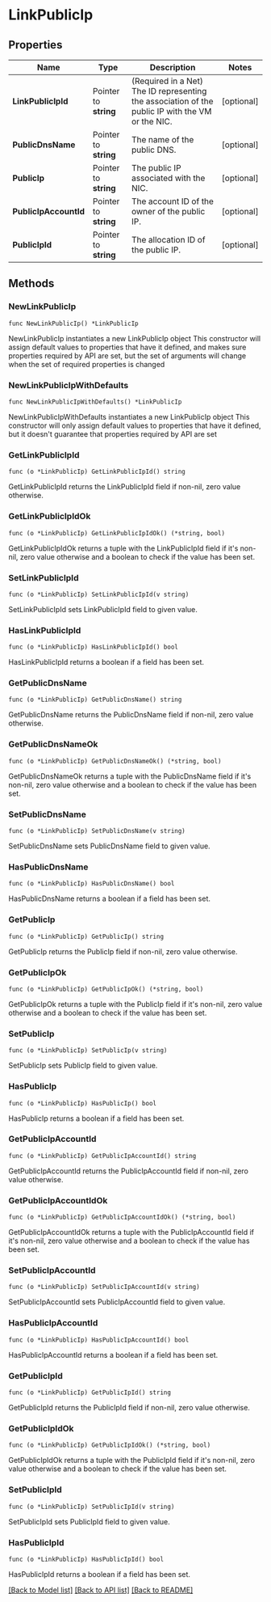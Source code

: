 # LinkPublicIp

## Properties

Name | Type | Description | Notes
------------ | ------------- | ------------- | -------------
**LinkPublicIpId** | Pointer to **string** | (Required in a Net) The ID representing the association of the public IP with the VM or the NIC. | [optional] 
**PublicDnsName** | Pointer to **string** | The name of the public DNS. | [optional] 
**PublicIp** | Pointer to **string** | The public IP associated with the NIC. | [optional] 
**PublicIpAccountId** | Pointer to **string** | The account ID of the owner of the public IP. | [optional] 
**PublicIpId** | Pointer to **string** | The allocation ID of the public IP. | [optional] 

## Methods

### NewLinkPublicIp

`func NewLinkPublicIp() *LinkPublicIp`

NewLinkPublicIp instantiates a new LinkPublicIp object
This constructor will assign default values to properties that have it defined,
and makes sure properties required by API are set, but the set of arguments
will change when the set of required properties is changed

### NewLinkPublicIpWithDefaults

`func NewLinkPublicIpWithDefaults() *LinkPublicIp`

NewLinkPublicIpWithDefaults instantiates a new LinkPublicIp object
This constructor will only assign default values to properties that have it defined,
but it doesn't guarantee that properties required by API are set

### GetLinkPublicIpId

`func (o *LinkPublicIp) GetLinkPublicIpId() string`

GetLinkPublicIpId returns the LinkPublicIpId field if non-nil, zero value otherwise.

### GetLinkPublicIpIdOk

`func (o *LinkPublicIp) GetLinkPublicIpIdOk() (*string, bool)`

GetLinkPublicIpIdOk returns a tuple with the LinkPublicIpId field if it's non-nil, zero value otherwise
and a boolean to check if the value has been set.

### SetLinkPublicIpId

`func (o *LinkPublicIp) SetLinkPublicIpId(v string)`

SetLinkPublicIpId sets LinkPublicIpId field to given value.

### HasLinkPublicIpId

`func (o *LinkPublicIp) HasLinkPublicIpId() bool`

HasLinkPublicIpId returns a boolean if a field has been set.

### GetPublicDnsName

`func (o *LinkPublicIp) GetPublicDnsName() string`

GetPublicDnsName returns the PublicDnsName field if non-nil, zero value otherwise.

### GetPublicDnsNameOk

`func (o *LinkPublicIp) GetPublicDnsNameOk() (*string, bool)`

GetPublicDnsNameOk returns a tuple with the PublicDnsName field if it's non-nil, zero value otherwise
and a boolean to check if the value has been set.

### SetPublicDnsName

`func (o *LinkPublicIp) SetPublicDnsName(v string)`

SetPublicDnsName sets PublicDnsName field to given value.

### HasPublicDnsName

`func (o *LinkPublicIp) HasPublicDnsName() bool`

HasPublicDnsName returns a boolean if a field has been set.

### GetPublicIp

`func (o *LinkPublicIp) GetPublicIp() string`

GetPublicIp returns the PublicIp field if non-nil, zero value otherwise.

### GetPublicIpOk

`func (o *LinkPublicIp) GetPublicIpOk() (*string, bool)`

GetPublicIpOk returns a tuple with the PublicIp field if it's non-nil, zero value otherwise
and a boolean to check if the value has been set.

### SetPublicIp

`func (o *LinkPublicIp) SetPublicIp(v string)`

SetPublicIp sets PublicIp field to given value.

### HasPublicIp

`func (o *LinkPublicIp) HasPublicIp() bool`

HasPublicIp returns a boolean if a field has been set.

### GetPublicIpAccountId

`func (o *LinkPublicIp) GetPublicIpAccountId() string`

GetPublicIpAccountId returns the PublicIpAccountId field if non-nil, zero value otherwise.

### GetPublicIpAccountIdOk

`func (o *LinkPublicIp) GetPublicIpAccountIdOk() (*string, bool)`

GetPublicIpAccountIdOk returns a tuple with the PublicIpAccountId field if it's non-nil, zero value otherwise
and a boolean to check if the value has been set.

### SetPublicIpAccountId

`func (o *LinkPublicIp) SetPublicIpAccountId(v string)`

SetPublicIpAccountId sets PublicIpAccountId field to given value.

### HasPublicIpAccountId

`func (o *LinkPublicIp) HasPublicIpAccountId() bool`

HasPublicIpAccountId returns a boolean if a field has been set.

### GetPublicIpId

`func (o *LinkPublicIp) GetPublicIpId() string`

GetPublicIpId returns the PublicIpId field if non-nil, zero value otherwise.

### GetPublicIpIdOk

`func (o *LinkPublicIp) GetPublicIpIdOk() (*string, bool)`

GetPublicIpIdOk returns a tuple with the PublicIpId field if it's non-nil, zero value otherwise
and a boolean to check if the value has been set.

### SetPublicIpId

`func (o *LinkPublicIp) SetPublicIpId(v string)`

SetPublicIpId sets PublicIpId field to given value.

### HasPublicIpId

`func (o *LinkPublicIp) HasPublicIpId() bool`

HasPublicIpId returns a boolean if a field has been set.


[[Back to Model list]](../README.md#documentation-for-models) [[Back to API list]](../README.md#documentation-for-api-endpoints) [[Back to README]](../README.md)


